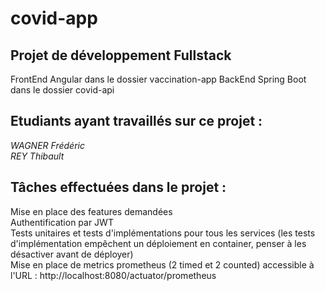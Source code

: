 # covid-app

## Projet de développement Fullstack
FrontEnd Angular dans le dossier vaccination-app
BackEnd Spring Boot dans le dossier covid-api

## Etudiants ayant travaillés sur ce projet :
*WAGNER Frédéric*\
*REY Thibault*

## Tâches effectuées dans le projet :
Mise en place des features demandées\
Authentification par JWT\
Tests unitaires et tests d'implémentations pour tous les services (les tests d'implémentation empêchent un déploiement en container, penser à les désactiver avant de déployer) \
Mise en place de metrics prometheus (2 timed et 2 counted) accessible à l'URL : http://localhost:8080/actuator/prometheus

